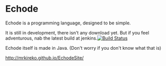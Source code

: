 Echode
====
Echode is a programming language, designed to be simple.

It is still in development, there isn't any download yet. But if you feel adventurous, nab the latest build at jenkins.[![Build Status](http://82.145.53.2:8080/jenkins/buildStatus/icon?job=echode)](http://82.145.53.2:8080/jenkins/job/echode/)

Echode itself is made in Java. (Don't worry if you don't know what that is)

http://mrkireko.github.io/EchodeSite/
